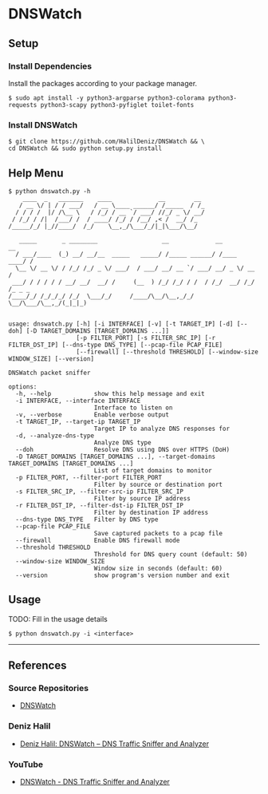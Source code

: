 # DNSWatch

## Setup

### Install Dependencies

Install the packages according to your package manager.

```
$ sudo apt install -y python3-argparse python3-colorama python3-requests python3-scapy python3-pyfiglet toilet-fonts
```

### Install DNSWatch

```
$ git clone https://github.com/HalilDeniz/DNSWatch && \
cd DNSWatch && sudo python setup.py install
```

## Help Menu

```
$ python dnswatch.py -h
    ____  _   _______    ____             __        __ 
   / __ \/ | / / ___/   / __ \____ ______/ /_____  / /_
  / / / /  |/ /\__ \   / /_/ / __ `/ ___/ //_/ _ \/ __/
 / /_/ / /|  /___/ /  / ____/ /_/ / /__/ ,< /  __/ /_  
/_____/_/ |_//____/  /_/    \__,_/\___/_/|_|\___/\__/  
                                                       
   _____       _ ________                  __             __           __    
  / ___/____  (_) __/ __/__  _____   _____/ /_____ ______/ /____  ____/ /    
  \__ \/ __ \/ / /_/ /_/ _ \/ ___/  / ___/ __/ __ `/ ___/ __/ _ \/ __  /     
 ___/ / / / / / __/ __/  __/ /     (__  ) /_/ /_/ / /  / /_/  __/ /_/ /_ _ _ 
/____/_/ /_/_/_/ /_/  \___/_/     /____/\__/\__,_/_/   \__/\___/\__,_/(_|_|_)
                                                                             

usage: dnswatch.py [-h] [-i INTERFACE] [-v] [-t TARGET_IP] [-d] [--doh] [-D TARGET_DOMAINS [TARGET_DOMAINS ...]]
                   [-p FILTER_PORT] [-s FILTER_SRC_IP] [-r FILTER_DST_IP] [--dns-type DNS_TYPE] [--pcap-file PCAP_FILE]
                   [--firewall] [--threshold THRESHOLD] [--window-size WINDOW_SIZE] [--version]

DNSWatch packet sniffer

options:
  -h, --help            show this help message and exit
  -i INTERFACE, --interface INTERFACE
                        Interface to listen on
  -v, --verbose         Enable verbose output
  -t TARGET_IP, --target-ip TARGET_IP
                        Target IP to analyze DNS responses for
  -d, --analyze-dns-type
                        Analyze DNS type
  --doh                 Resolve DNS using DNS over HTTPS (DoH)
  -D TARGET_DOMAINS [TARGET_DOMAINS ...], --target-domains TARGET_DOMAINS [TARGET_DOMAINS ...]
                        List of target domains to monitor
  -p FILTER_PORT, --filter-port FILTER_PORT
                        Filter by source or destination port
  -s FILTER_SRC_IP, --filter-src-ip FILTER_SRC_IP
                        Filter by source IP address
  -r FILTER_DST_IP, --filter-dst-ip FILTER_DST_IP
                        Filter by destination IP address
  --dns-type DNS_TYPE   Filter by DNS type
  --pcap-file PCAP_FILE
                        Save captured packets to a pcap file
  --firewall            Enable DNS firewall mode
  --threshold THRESHOLD
                        Threshold for DNS query count (default: 50)
  --window-size WINDOW_SIZE
                        Window size in seconds (default: 60)
  --version             show program's version number and exit
```

## Usage

TODO: Fill in the usage details

```
$ python dnswatch.py -i <interface>
```

---
## References

### Source Repositories

- [DNSWatch](https://github.com/HalilDeniz/DNSWatch)

### Deniz Halil

- [Deniz Halil: DNSWatch – DNS Traffic Sniffer and Analyzer](https://denizhalil.com/dnswatch-dns-traffic-analysis-tool/)

### YouTube

- [DNSWatch - DNS Traffic Sniffer and Analyzer](https://www.youtube.com/watch?v=FY7eh1MXJLo)